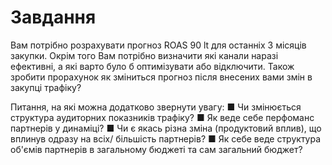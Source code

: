 # Завдання
 Вам потрібно розрахувати прогноз ROAS 90 lt для останніх 3 місяців закупки. Окрім того Вам потрібно визначити які канали наразі ефективні, а які варто було б оптимізувати або відключити. Також зробити прорахунок як зміниться прогноз після внесених вами змін в закупці трафіку?

 Питання, на які можна додатково звернути увагу:
  ■ Чи змінюється структура аудиторних показників трафіку?
  ■ Як веде себе перфоманс партнерів у динаміці?
  ■ Чи є якась різна зміна (продуктовий вплив), що вплинув одразу на всіх/ більшість партнерів?
  ■ Як себе веде структура об'ємів партнерів в загальному бюджеті та сам загальний бюджет?
